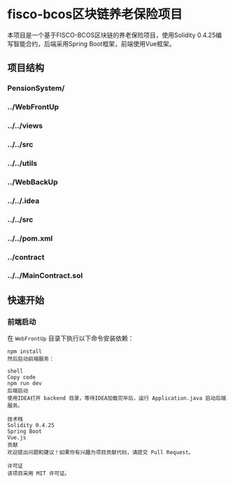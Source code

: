 # fisco-bcos区块链养老保险项目

本项目是一个基于FISCO-BCOS区块链的养老保险项目，使用Solidity 0.4.25编写智能合约，后端采用Spring Boot框架，前端使用Vue框架。

## 项目结构
### PensionSystem/
### ../WebFrontUp
### ../../views
### ../../src
### ../../utils
### ../WebBackUp
### ../../.idea
### ../../src
### ../../pom.xml
### ../contract
### ../../MainContract.sol
## 快速开始

### 前端启动

在 `WebFrontUp` 目录下执行以下命令安装依赖：

```shell
npm install
然后启动前端服务：

shell
Copy code
npm run dev
后端启动
使用IDEA打开 backend 目录，等待IDEA加载完毕后，运行 Application.java 启动后端服务。

技术栈
Solidity 0.4.25
Spring Boot
Vue.js
贡献
欢迎提出问题和建议！如果你有兴趣为项目贡献代码，请提交 Pull Request。

许可证
该项目采用 MIT 许可证。
